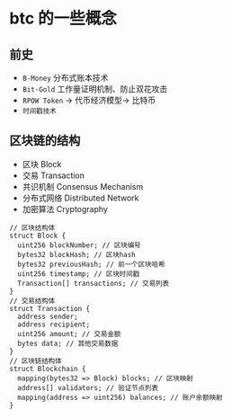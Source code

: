 # btc 的一些概念

## 前史

- `B-Money` 分布式账本技术
- `Bit-Gold` 工作量证明机制、防止双花攻击
- `RPOW Token` -> 代币经济模型-> 比特币
- `时间戳技术`

## 区块链的结构

- 区块 Block
- 交易 Transaction
- 共识机制 Consensus Mechanism
- 分布式网络 Distributed Network
- 加密算法 Cryptography

```sol
// 区块结构体
struct Block {
  uint256 blockNumber; // 区块编号
  bytes32 blockHash; // 区块hash
  bytes32 previousHash; // 前一个区块哈希
  uint256 timestamp; // 区块时间戳
  Transaction[] transactions; // 交易列表
}
// 交易结构体
struct Transaction {
  address sender;
  address recipient;
  uint256 amount; // 交易金额
  bytes data; // 其他交易数据
}
// 区块链结构体
struct Blockchain {
  mapping(bytes32 => Block) blocks; // 区块映射
  address[] validators; // 验证节点列表
  mapping(address => uint256) balances; // 账户余额映射
}
```
